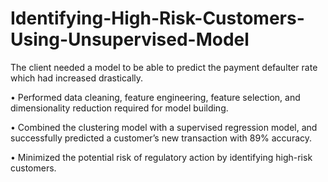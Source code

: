 # Identifying-High-Risk-Customers-Using-Unsupervised-Model

The client needed a model to be able to predict the payment defaulter rate which had increased drastically.

• Performed data cleaning, feature engineering, feature selection, and dimensionality reduction required for model building. 

• Combined the clustering model with a supervised regression model, and successfully predicted a customer’s new transaction with 89% accuracy. 

• Minimized the potential risk of regulatory action by identifying high-risk customers. 
